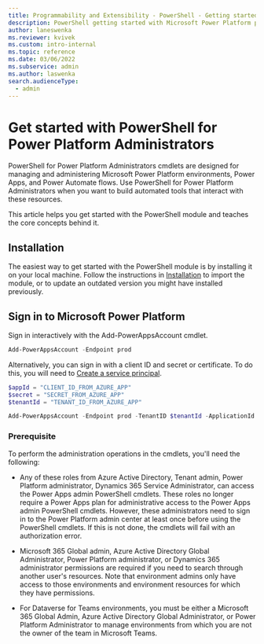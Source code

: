```yaml
---
title: Programmability and Extensibility - PowerShell - Getting started | Microsoft Docs
description: PowerShell getting started with Microsoft Power Platform programmability tools.
author: laneswenka
ms.reviewer: kvivek
ms.custom: intro-internal
ms.topic: reference
ms.date: 03/06/2022
ms.subservice: admin
ms.author: laswenka
search.audienceType: 
  - admin
---
```


# Get started with PowerShell for Power Platform Administrators
PowerShell for Power Platform Administrators cmdlets are designed for managing and administering Microsoft Power Platform environments, Power Apps, and Power Automate flows. Use PowerShell for Power Platform Administrators when you want to build automated tools that interact with these resources. 

This article helps you get started with the PowerShell module and teaches the core concepts behind it.

## Installation
The easiest way to get started with the PowerShell module is by installing it on your local machine. Follow the instructions in [Installation](powershell-installation.md) to import the module, or to update an outdated version you might have installed previously.

## Sign in to Microsoft Power Platform
Sign in interactively with the Add-PowerAppsAccount cmdlet. 

```PowerShell
Add-PowerAppsAccount -Endpoint prod
```

Alternatively, you can sign in with a client ID and secret or certificate.  To do this, you will need to [Create a service principal](powershell-create-service-principal.md).

```PowerShell
$appId = "CLIENT_ID_FROM_AZURE_APP"
$secret = "SECRET_FROM_AZURE_APP"
$tenantId = "TENANT_ID_FROM_AZURE_APP"

Add-PowerAppsAccount -Endpoint prod -TenantID $tenantId -ApplicationId $appId -ClientSecret $secret -Verbose
```

### Prerequisite
To perform the administration operations in the cmdlets, you'll need the following:

- Any of these roles from Azure Active Directory, Tenant admin, Power Platform administrator, Dynamics 365 Service Administrator, can access the Power Apps admin PowerShell cmdlets. These roles no longer require a Power Apps plan for administrative access to the Power Apps admin PowerShell cmdlets. However, these administrators need to sign in to the Power Platform admin center at least once before using the PowerShell cmdlets. If this is not done, the cmdlets will fail with an authorization error.

- Microsoft 365 Global admin, Azure Active Directory Global Administrator, Power Platform administrator, or Dynamics 365 administrator permissions are required if you need to search through another user's resources. Note that environment admins only have access to those environments and environment resources for which they have permissions.

- For Dataverse for Teams environments, you must be either a Microsoft 365 Global Admin, Azure Active Directory Global Administrator, or Power Platform Administrator to manage environments from which you are not the owner of the team in Microsoft Teams.   
